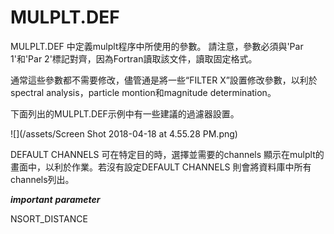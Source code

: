 # MULPLT.DEF

MULPLT.DEF 中定義mulplt程序中所使用的參數。 請注意，參數必須與'Par 1'和'Par 2'標記對齊，因為Fortran讀取該文件，讀取固定格式。

通常這些參數都不需要修改，儘管通是將一些“FILTER X”設置修改參數，以利於 spectral analysis，particle  montion和magnitude determination。

下面列出的MULPLT.DEF示例中有一些建議的過濾器設置。

![](/assets/Screen Shot 2018-04-18 at 4.55.28 PM.png)

DEFAULT CHANNELS 可在特定目的時，選擇並需要的channels 顯示在mulplt的畫面中，以利於作業。若沒有設定DEFAULT CHANNELS 則會將資料庫中所有channels列出。

_**important**_ _**parameter**_

NSORT\_DISTANCE



